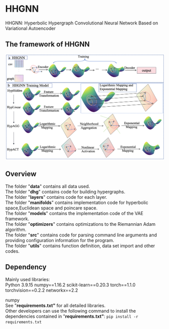 # HHGNN
HHGNN: Hyperbolic Hypergraph Convolutional Neural Network Based on Variational Autoencoder

## The framework of HHGNN
![image](Figure1.jpg)

## Overview
The folder "**data**" contains all data used.  
The folder "**dhg**" contains code for building hypergraphs.  
The folder "**layers**" contains code for each layer.  
The folder "**manifolds**" contains implementation code for hyperbolic space,Euclidean space and poincare space.  
The folder "**models**" contains the implementation code of the VAE framework.  
The folder "**optimizers**" contains optimizations to the Riemannian Adam algorithm.  
The folder "**src**" contains code for parsing command line arguments and providing configuration information for the program.  
The folder "**utils**" contains function definition, data set import and other codes.  

## Dependency
Mainly used libraries:  
Python 3.9.15 
numpy==1.16.2
scikit-learn==0.20.3
torch==1.1.0
torchvision==0.2.2
networkx==2.2

numpy   
See "**requirements.txt"** for all detailed libraries.  
Other developers can use the following command to install the dependencies contained in "**requirements.txt"**:
`pip install -r requirements.txt`  
